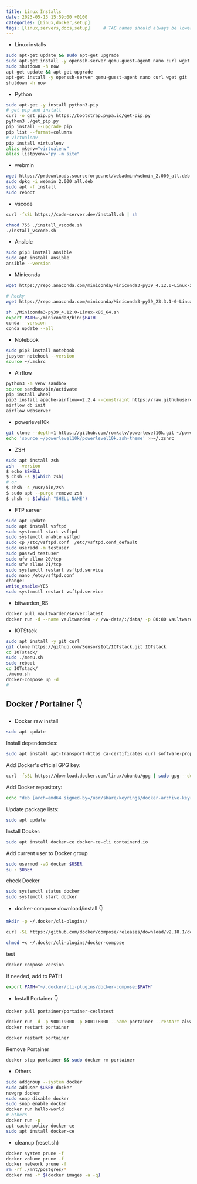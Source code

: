 ```yaml
---
title: Linux Installs
date: 2023-05-13 15:59:00 +0100
categories: [Linux,docker,setup]
tags: [linux,servers,docs,setup]     # TAG names should always be lowercase
---
```


- Linux installs

```bash
sudo apt-get update && sudo apt-get upgrade
sudo apt-get install -y openssh-server qemu-guest-agent nano curl wget git
sudo shutdown -h now
apt-get update && apt-get upgrade
apt-get install -y openssh-server qemu-guest-agent nano curl wget git
shutdown -h now
```

- Python

```bash
sudo apt-get -y install python3-pip
# get pip and install
curl -o get_pip.py https://bootstrap.pypa.io/get-pip.py
python3 ./get_pip.py
pip install --upgrade pip
pip list --format=columns
# virtualenv
pip install virtualenv
alias mkenv="virtualenv"
alias listpyenv="py -m site"
```

- webmin

```bash
wget https://prdownloads.sourceforge.net/webadmin/webmin_2.000_all.deb
sudo dpkg -i webmin_2.000_all.deb 
sudo apt -f install
sudo reboot
```

- vscode

```bash
curl -fsSL https://code-server.dev/install.sh | sh
```

```bash
chmod 755 ./install_vscode.sh
./install_vscode.sh
```

- Ansible

```bash
sudo pip3 install ansible
sudo apt install ansible
ansible --version
```

- Miniconda

```bash
wget https://repo.anaconda.com/miniconda/Miniconda3-py39_4.12.0-Linux-x86_64.sh

# Rocky
wget https://repo.anaconda.com/miniconda/Miniconda3-py39_23.3.1-0-Linux-x86_64.sh

sh ./Miniconda3-py39_4.12.0-Linux-x86_64.sh
export PATH=~/miniconda3/bin:$PATH
conda --version
conda update --all
```

- Notebook

```bash
sudo pip3 install notebook
jupyter notebook --version
source ~/.zshrc
```

- Airflow

```bash
python3 -m venv sandbox
source sandbox/bin/activate
pip install wheel
pip3 install apache-airflow==2.2.4 --constraint https://raw.githubusercontent.com/apache/airflow/constraints-2.2.4/constraints-3.9.txt
airflow db init
airflow webserver
```

- powerlevel10k

```bash
git clone --depth=1 https://github.com/romkatv/powerlevel10k.git ~/powerlevel10k
echo 'source ~/powerlevel10k/powerlevel10k.zsh-theme' >>~/.zshrc
```

- ZSH

```bash
sudo apt install zsh
zsh --version
$ echo $SHELL
$ chsh -s $(which zsh) 
# or 
$ chsh -s /usr/bin/zsh
$ sudo apt --purge remove zsh
$ chsh -s $(which "SHELL NAME")
```

- FTP server

```bash
sudo apt update
sudo apt install vsftpd
sudo systemctl start vsftpd
sudo systemctl enable vsftpd
sudo cp /etc/vsftpd.conf  /etc/vsftpd.conf_default
sudo useradd -m testuser
sudo passwd testuser
sudo ufw allow 20/tcp
sudo ufw allow 21/tcp
sudo systemctl restart vsftpd.service
sudo nano /etc/vsftpd.conf
change:
write_enable=YES
sudo systemctl restart vsftpd.service
```

- bitwarden_RS

```bash
docker pull vaultwarden/server:latest
docker run -d --name vaultwarden -v /vw-data/:/data/ -p 80:80 vaultwarden/server:latest
```



- IOTStack

```bash
sudo apt install -y git curl
git clone https://github.com/SensorsIot/IOTstack.git IOTstack
cd IOTstack/
sudo ./menu.sh 
sudo reboot
cd IOTstack/
./menu.sh 
docker-compose up -d
#
```

## Docker / Portainer 👇

- Docker raw install

```bash
sudo apt update
```

Install dependencies:

```bash
sudo apt install apt-transport-https ca-certificates curl software-properties-common
```

Add Docker's official GPG key:

```bash
curl -fsSL https://download.docker.com/linux/ubuntu/gpg | sudo gpg --dearmor -o /usr/share/keyrings/docker-archive-keyring.gpg
```

Add Docker repository:

```bash
echo "deb [arch=amd64 signed-by=/usr/share/keyrings/docker-archive-keyring.gpg] https://download.docker.com/linux/ubuntu $(lsb_release -cs) stable" | sudo tee /etc/apt/sources.list.d/docker.list > /dev/null
```

Update package lists:

```bash
sudo apt update
```

Install Docker:

```bash
sudo apt install docker-ce docker-ce-cli containerd.io
```

Add current user to Docker group

```bash
sudo usermod -aG docker $USER
su - $USER
```

check Docker

```bash
sudo systemctl status docker
sudo systemctl start docker
```

- docker-compose download/install 👇

```bash
mkdir -p ~/.docker/cli-plugins/
```

```bash
curl -SL https://github.com/docker/compose/releases/download/v2.18.1/docker-compose-linux-x86_64 -o ~/.docker/cli-plugins/docker-compose
```

```bash
chmod +x ~/.docker/cli-plugins/docker-compose
```

test

```bash
docker compose version
```

If needed, add to PATH

```bash
export PATH="~/.docker/cli-plugins/docker-compose:$PATH"
```

- Install Portainer 👇

```bash
docker pull portainer/portainer-ce:latest
```

```bash
docker run -d -p 9001:9000 -p 8001:8000 --name portainer --restart always -v /var/run/docker.sock:/var/run/docker.sock -v portainer_data:/data portainer/portainer-ce:latest
docker restart portainer
```

```bash
docker restart portainer
```

Remove Portainer

```bash
docker stop portainer && sudo docker rm portainer
```

- Others

```bash
sudo addgroup --system docker
sudo adduser $USER docker
newgrp docker
sudo snap disable docker
sudo snap enable docker
docker run hello-world
# others
docker run -p
apt-cache policy docker-ce
sudo apt install docker-ce
```

- cleanup (reset.sh)

```bash
docker system prune -f
docker volume prune -f
docker network prune -f
rm -rf ./mnt/postgres/*
docker rmi -f $(docker images -a -q)
```
